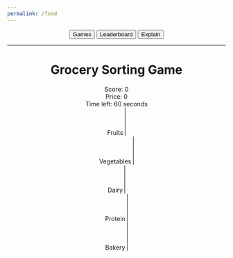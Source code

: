 ```yaml
---
permalink: /food
---
```

<html lang="en">
<head>
    <meta charset="UTF-8">
    <meta name="viewport" content="width=device-width, initial-scale=1.0">
    <title>Grocery Sorting Game</title>
    <link rel="stylesheet" href="{{site.baseurl}}/food.css">
    <script src="{{site.baseurl}}/food.js"></script>
    <script src="{{site.baseurl}}/script/javascript/button.js"></script>
</head>

<body>
    <header class="second-header">
        <div class="box-center-header">
            <button class="btn-primary-right" onclick="games()">Games</button>
            <button class="btn-primary-mid" onclick="openFoodLeader()">Leaderboard</button>
            <button class="btn-primary-left" onclick="explain()">Explain</button>
        <hr>
    <h1>Grocery Sorting Game</h1>
    <div id="score">Score: 0</div>
    <div id="price">Price: 0</div>
    <div id="timer">Time left: 60 seconds</div>
    <!-- <button onclick="autoSortPantry()">Auto-Sort Pantry</button> -->
    <div id="pantry"></div>
    <div id="sections">
        <div class="section" data-section="Fruits">
            Fruits
            <select id="fruits-dropdown" multiple></select>
        </div>
        <div class="section" data-section="Vegetables">
            Vegetables
            <select id="vegetables-dropdown" multiple></select>
        </div>
        <div class="section" data-section="Dairy">
            Dairy
            <select id="dairy-dropdown" multiple></select>
        </div>
        <div class="section" data-section="Protein">
            Protein
            <select id="protein-dropdown" multiple></select>
        </div>
        <div class="section" data-section="Bakery">
            Bakery
            <select id="bakery-dropdown" multiple></select>
        </div>
    </div>
    <script src="food.js"></script>

<script>
    function openFoodLeader() {
        window.location.href = "{{site.baseurl}}/foodleader";
    }
</script>
<script type="module">
    import { uri, options } from '{{site.baseurl}}/assets/js/api/config.js';
    function postfoodscore(){

        const username = window.sessionStorage.username; 
        const url = uri + '/api/foods';
        const body = {
            uid: username,
            name:username,
            tokens: score
        };
          const authOptions = {
            method: 'POST',
            mode: 'cors',
            cache: 'default',
            credentials: 'include',
            headers: {
              'Content-Type': 'application/json',
            },
            body:  JSON.stringify(body),
        };
        fetch(url, authOptions)
        .then(response => {
            if (!response.ok) {
                console.log("not success");
            }else{
            console.log("success");
            }
        })
        .catch(err => {
            console.error(err);
        });
    }
    window.postfoodscore = postfoodscore;
</script>